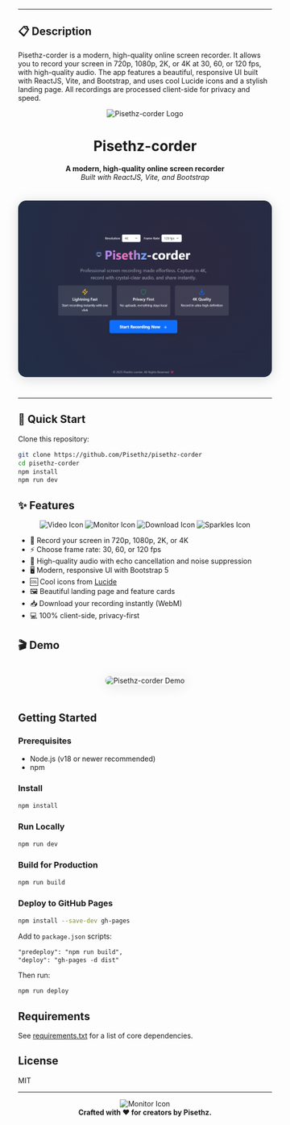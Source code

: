 </div>

---

## 📋 Description

Pisethz-corder is a modern, high-quality online screen recorder. It allows you to record your screen in 720p, 1080p, 2K, or 4K at 30, 60, or 120 fps, with high-quality audio. The app features a beautiful, responsive UI built with ReactJS, Vite, and Bootstrap, and uses cool Lucide icons and a stylish landing page. All recordings are processed client-side for privacy and speed.


<div align="center">
  <img src="https://lucide.dev/icon/monitor" alt="Pisethz-corder Logo" width="80" height="80" />
  <h1>Pisethz-corder</h1>
  <p>
    <b>A modern, high-quality online screen recorder</b><br>
    <i>Built with ReactJS, Vite, and Bootstrap</i>
  </p>
  <img src="./screenshot.png" alt="Pisethz-corder Screenshot" width="600" style="border-radius:16px;box-shadow:0 4px 24px rgba(0,0,0,0.15);margin:24px 0;" />
</div>

---


## 🚀 Quick Start

Clone this repository:
```bash
git clone https://github.com/Pisethz/pisethz-corder
cd pisethz-corder
npm install
npm run dev
```


## ✨ Features

<div align="center">
  <img src="https://lucide.dev/icon/video" width="32" height="32" alt="Video Icon" />
  <img src="https://lucide.dev/icon/monitor" width="32" height="32" alt="Monitor Icon" />
  <img src="https://lucide.dev/icon/download" width="32" height="32" alt="Download Icon" />
  <img src="https://lucide.dev/icon/sparkles" width="32" height="32" alt="Sparkles Icon" />
</div>

- 🎥 Record your screen in 720p, 1080p, 2K, or 4K
- ⚡ Choose frame rate: 30, 60, or 120 fps
- 🎵 High-quality audio with echo cancellation and noise suppression
- 🖥️ Modern, responsive UI with Bootstrap 5
- 🆒 Cool icons from [Lucide](https://lucide.dev/)
- 🖼️ Beautiful landing page and feature cards
- 📥 Download your recording instantly (WebM)
- 💻 100% client-side, privacy-first


## 🎬 Demo
<div align="center">
  <img src="./demo.gif" alt="Pisethz-corder Demo" width="600" style="border-radius:16px;box-shadow:0 4px 24px rgba(0,0,0,0.10);margin:24px 0;" />
</div>

## Getting Started

### Prerequisites
- Node.js (v18 or newer recommended)
- npm

### Install
```bash
npm install
```

### Run Locally
```bash
npm run dev
```

### Build for Production
```bash
npm run build
```

### Deploy to GitHub Pages
```bash
npm install --save-dev gh-pages
```
Add to `package.json` scripts:
```
"predeploy": "npm run build",
"deploy": "gh-pages -d dist"
```
Then run:
```bash
npm run deploy
```

## Requirements
See [requirements.txt](./requirements.txt) for a list of core dependencies.

## License
MIT

---

<div align="center">
  <img src="https://lucide.dev/icon/monitor" width="40" height="40" alt="Monitor Icon" />
  <br/>
  <b>Crafted with ❤️ for creators by Pisethz.</b>
</div>
